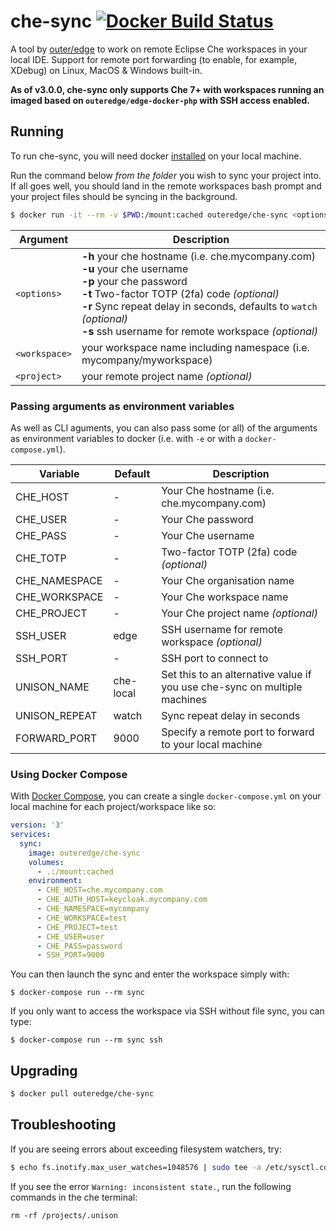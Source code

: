 # che-sync [![Docker Build Status](https://img.shields.io/docker/build/outeredge/che-sync.svg?style=flat-square)](https://hub.docker.com/r/outeredge/che-sync)

A tool by [outer/edge](https://github.com/outeredge) to work on remote Eclipse Che workspaces in your local IDE. Support for remote port forwarding (to enable, for example, XDebug) on Linux, MacOS & Windows built-in.

**As of v3.0.0, che-sync only supports Che 7+ with workspaces running an imaged based on `outeredge/edge-docker-php` with SSH access enabled.**

## Running

To run che-sync, you will need docker [installed](https://docs.docker.com/install/) on your local machine.

Run the command below _from the folder_ you wish to sync your project into. If all goes well, you should land in the remote workspaces bash prompt and your project files should be syncing in the background.

```sh
$ docker run -it --rm -v $PWD:/mount:cached outeredge/che-sync <options> <workspace> <project>
```

| Argument      | Description                                                  |
| ------------- | ------------------------------------------------------------ |
| `<options>`   | **-h**  your che hostname (i.e. che.mycompany.com)<br/>**-u**  your che username<br/>**-p**  your che password<br/>**-t**  Two-factor TOTP (2fa) code *(optional)*<br/>**-r**  Sync repeat delay in seconds, defaults to `watch` *(optional)*<br/>**-s** ssh username for remote workspace *(optional)*|
| `<workspace>` | your workspace name including namespace (i.e. mycompany/myworkspace) |
| `<project>`   | your remote project name *(optional)* |

### Passing arguments as environment variables

As well as CLI aguments, you can also pass some (or all) of the arguments as environment variables to docker (i.e. with `-e` or with a `docker-compose.yml`).

| Variable | Default     | Description |
| -------- | ----------- | ----------- |
| CHE_HOST | -      | Your Che hostname (i.e. che.mycompany.com) |
| CHE_USER | -      | Your Che password |
| CHE_PASS | -      | Your Che username |
| CHE_TOTP | -      | Two-factor TOTP (2fa) code *(optional)* |
| CHE_NAMESPACE | - | Your Che organisation name |
| CHE_WORKSPACE | - | Your Che workspace name |
| CHE_PROJECT | -   | Your Che project name *(optional)* |
| SSH_USER | edge   | SSH username for remote workspace *(optional)* |
| SSH_PORT | -      | SSH port to connect to |
| UNISON_NAME | che-local | Set this to an alternative value if you use che-sync on multiple machines |
| UNISON_REPEAT | watch | Sync repeat delay in seconds |
| FORWARD_PORT | 9000 | Specify a remote port to forward to your local machine |

### Using Docker Compose

With [Docker Compose](https://docs.docker.com/compose/install), you can create a single `docker-compose.yml` on your local machine for each project/workspace like so:

```yml
version: '3'
services:
  sync:
    image: outeredge/che-sync
    volumes:
      - .:/mount:cached
    environment:
      - CHE_HOST=che.mycompany.com
      - CHE_AUTH_HOST=keycloak.mycompany.com
      - CHE_NAMESPACE=mycompany
      - CHE_WORKSPACE=test
      - CHE_PROJECT=test
      - CHE_USER=user
      - CHE_PASS=password
      - SSH_PORT=9000
```

You can then launch the sync and enter the workspace simply with:

`$ docker-compose run --rm sync`

If you only want to access the workspace via SSH without file sync, you can type:

`$ docker-compose run --rm sync ssh`


## Upgrading

```sh
$ docker pull outeredge/che-sync
```

## Troubleshooting

If you are seeing errors about exceeding filesystem watchers, try:

```sh
$ echo fs.inotify.max_user_watches=1048576 | sudo tee -a /etc/sysctl.conf && sudo sysctl -p
```

If you see the error `Warning: inconsistent state.`, run the following commands in the che terminal:

`rm -rf /projects/.unison`

